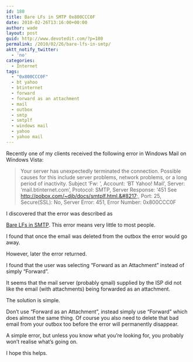 ```yaml
---
id: 180
title: Bare LFs in SMTP 0x800CCC0F
date: 2010-02-26T13:16:00+00:00
author: wade
layout: post
guid: http://www.devotedit.com/?p=180
permalink: /2010/02/26/bare-lfs-in-smtp/
aktt_notify_twitter:
  - 'no'
categories:
  - Internet
tags:
  - "0x800CCC0F"
  - bt yahoo
  - btinternet
  - forward
  - forward as an attachment
  - mail
  - outbox
  - smtp
  - smtplf
  - windows mail
  - yahoo
  - yahoo mail
---
```

Recently one of my clients received the following error in Windows Mail on Windows Vista:

> Your server has unexpectedly terminated the connection. Possible causes for this include server problems, network problems, or a long period of inactivity. Subject &#8216;Fw: &#8216;, Account: &#8216;BT Yahoo! Mail&#8217;, Server: &#8216;mail.btinternet.com&#8217;, Protocol: SMTP, Server Response: &#8216;451 See http://pobox.com/~djb/docs/smtplf.html.&#8217;, Port: 25, Secure(SSL): No, Server Error: 451, Error Number: 0x800CCC0F

<!--more-->I discovered that the error was described as 

[Bare LFs in SMTP](http://cr.yp.to/docs/smtplf.html). This error means very little to most people.

I found that once the email was deleted from the outbox the error would go away.

However, later the error returned.

I found that the user was selecting &#8220;Forward as an Attachment&#8221; instead of simply &#8220;Forward&#8221;.

It seems that the mail server (probably qmail) supplied by the ISP did not like the email (with attachments) being forwarded as an attachment.

The solution is simple.

Don&#8217;t use &#8220;Forward as an Attachment&#8221;, instead simply use &#8220;Forward&#8221; which does almost the same thing. Of course you also need to delete that bad email from your outbox too before the error will permanently disappear.

A simple error, but unless you know what you&#8217;re looking for, you probably won&#8217;t realise what&#8217;s going on.

I hope this helps.